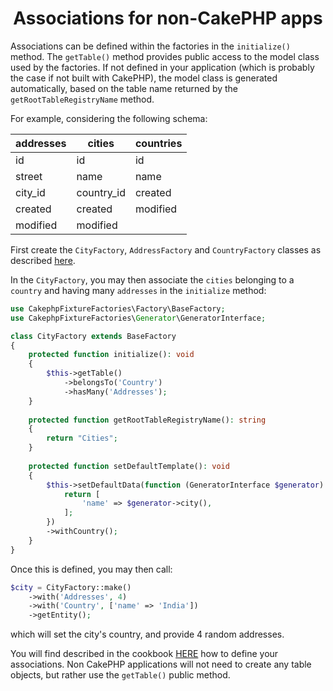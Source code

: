 <h1 style="text-align: center">Associations for non-CakePHP apps</h1>

Associations can be defined within the factories in the `initialize()` method.
The `getTable()` method provides public access to the model class used by the factories. If not defined in your application
(which is probably the case if not built with CakePHP), the model class is generated automatically,
based on the table name returned by the `getRootTableRegistryName` method.

For example, considering the following schema:

| addresses | cities     | countries |
|-----------|------------|-----------|
| id        | id         | id        |
| street    | name       | name      |
| city_id   | country_id | created   |
| created   | created    | modified  |
| modified  | modified   |           |

First create the `CityFactory`, `AddressFactory` and `CountryFactory` classes as described [here](./factories.md).

In the `CityFactory`, you may then associate the `cities`
belonging to a `country` and having many `addresses` in the `initialize` method:

```php
use CakephpFixtureFactories\Factory\BaseFactory;
use CakephpFixtureFactories\Generator\GeneratorInterface;

class CityFactory extends BaseFactory
{
    protected function initialize(): void
    {
        $this->getTable()
            ->belongsTo('Country')
            ->hasMany('Addresses');
    }
    
    protected function getRootTableRegistryName(): string
    {
        return "Cities";
    }   
    
    protected function setDefaultTemplate(): void
    {
        $this->setDefaultData(function (GeneratorInterface $generator) {
            return [
                'name' => $generator->city(),
            ];
        })
        ->withCountry();
    }
}
```

Once this is defined, you may then call:
```php
$city = CityFactory::make()
    ->with('Addresses', 4)
    ->with('Country', ['name' => 'India'])
    ->getEntity();
```
which will set the city's country, and provide 4 random addresses.

You will find described in the cookbook [HERE](https://book.cakephp.org/4/en/orm/associations.html) how to define your associations.
Non CakePHP applications will not need to create any table objects, but rather use the `getTable()` public method.
